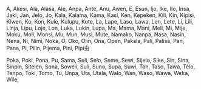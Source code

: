 A,
Akesi,
Ala,
Alasa,
Ale,
Anpa,
Ante,
Anu,
Awen,
E,
Esun,
Ijo,
Ike,
Ilo,
Insa,
Jaki,
Jan,
Jelo,
Jo,
Kala,
Kalama,
Kama,
Kasi,
Ken,
Kepeken,
Kili,
Kin,
Kipisi,
Kiwen,
Ko,
Kon,
Kule,
Kulupu,
Kute,
La,
Lape,
Laso,
Lawa,
Len,
Lete,
Li,
Lili,
Linja,
Lipu,
Loje,
Lon,
Luka,
Lukin,
Lupa,
Ma,
Mama,
Mani,
Meli,
Mi,
Mije,
Moku,
Moli,
Monsi,
Mu,
Mun,
Musi,
Mute,
Namako,
Nanpa,
Nasa,
Nasin,
Nena,
Ni,
Nimi,
Noka,
O,
Oko,
Olin,
Ona,
Open,
Pakala,
Pali,
Palisa,
Pan,
Pana,
Pi,
Pilin,
Pijema,
Pini,
Pipi虫

Poka,
Poki,
Pona,
Pu,
Sama,
Seli,
Selo,
Seme,
Sewi,
Sijelo,
Sike,
Sin,
Sina,
Sinpin,
Sitelen,
Sona,
Soweli,
Suli,
Suno,
Supa,
Suwi,
Tan,
Taso,
Tawa,
Telo,
Tenpo,
Toki,
Tomo,
Tu,
Unpa,
Uta,
Utala,
Walo,
Wan,
Waso,
Wawa,
Weka,
Wile,
